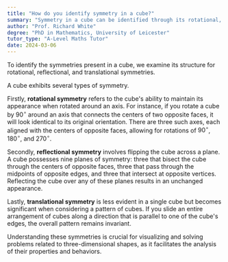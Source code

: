 ```yaml
---
title: "How do you identify symmetry in a cube?"
summary: "Symmetry in a cube can be identified through its rotational, reflectional, and translational symmetries, which are key aspects of its structural properties."
author: "Prof. Richard White"
degree: "PhD in Mathematics, University of Leicester"
tutor_type: "A-Level Maths Tutor"
date: 2024-03-06
---
```


To identify the symmetries present in a cube, we examine its structure for rotational, reflectional, and translational symmetries.

A cube exhibits several types of symmetry. 

Firstly, **rotational symmetry** refers to the cube's ability to maintain its appearance when rotated around an axis. For instance, if you rotate a cube by $90^\circ$ around an axis that connects the centers of two opposite faces, it will look identical to its original orientation. There are three such axes, each aligned with the centers of opposite faces, allowing for rotations of $90^\circ$, $180^\circ$, and $270^\circ$.

Secondly, **reflectional symmetry** involves flipping the cube across a plane. A cube possesses nine planes of symmetry: three that bisect the cube through the centers of opposite faces, three that pass through the midpoints of opposite edges, and three that intersect at opposite vertices. Reflecting the cube over any of these planes results in an unchanged appearance.

Lastly, **translational symmetry** is less evident in a single cube but becomes significant when considering a pattern of cubes. If you slide an entire arrangement of cubes along a direction that is parallel to one of the cube's edges, the overall pattern remains invariant.

Understanding these symmetries is crucial for visualizing and solving problems related to three-dimensional shapes, as it facilitates the analysis of their properties and behaviors.
    